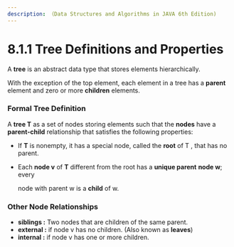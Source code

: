 ```yaml
---
description: （Data Structures and Algorithms in JAVA 6th Edition)
---
```


# 8.1.1 Tree Definitions and Properties

A **tree** is an abstract data type that stores elements hierarchically.

With the exception of the top element, each element in a tree has a **parent** element and zero or more **children** elements.

### Formal Tree Definition

A **tree T** as a set of nodes storing elements such that the **nodes** have a **parent-child** relationship that satisfies the following properties:

* If **T** is nonempty, it has a special node, called the **root** of T , that has no parent. 
* Each **node v** of **T** different from the root has a **unique parent** **node w**; every

  node with parent w is a **child** of w.

### Other Node Relationships

* **siblings :** Two nodes that are children of the same parent.
* **external :** if node v has no children. \(Also known as **leaves**\)
* **internal :** if node v has one or more children.

